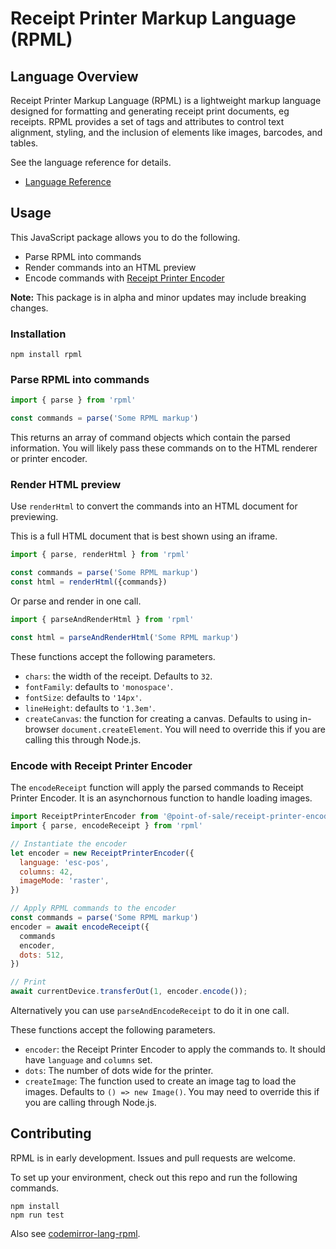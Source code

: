 # Receipt Printer Markup Language (RPML)

## Language Overview

Receipt Printer Markup Language (RPML) is a lightweight markup language designed for formatting and generating receipt print documents, eg receipts. RPML provides a set of tags and attributes to control text alignment, styling, and the inclusion of elements like images, barcodes, and tables.

See the language reference for details.

* [Language Reference](docs/language.md)


## Usage

This JavaScript package allows you to do the following.

* Parse RPML into commands
* Render commands into an HTML preview
* Encode commands with [Receipt Printer Encoder](https://github.com/NielsLeenheer/ReceiptPrinterEncoder)

**Note:** This package is in alpha and minor updates may include breaking changes.


### Installation

```
npm install rpml
```


### Parse RPML into commands

```js
import { parse } from 'rpml'

const commands = parse('Some RPML markup')
```

This returns an array of command objects which contain the parsed information. You will likely pass these commands on to the HTML renderer or printer encoder.


### Render HTML preview

Use `renderHtml` to convert the commands into an HTML document for previewing.

This is a full HTML document that is best shown using an iframe.

```js
import { parse, renderHtml } from 'rpml'

const commands = parse('Some RPML markup')
const html = renderHtml({commands})
```

Or parse and render in one call.

```js
import { parseAndRenderHtml } from 'rpml'

const html = parseAndRenderHtml('Some RPML markup')
```

These functions accept the following parameters.

* `chars`: the width of the receipt. Defaults to `32`.
* `fontFamily`: defaults to `'monospace'`.
* `fontSize`: defaults to `'14px'`.
* `lineHeight`: defaults to `'1.3em'`.
* `createCanvas`: the function for creating a canvas. Defaults to using in-browser `document.createElement`. You will need to override this if you are calling this through Node.js.


### Encode with Receipt Printer Encoder

The `encodeReceipt` function will apply the parsed commands to Receipt Printer Encoder. It is an asynchornous function to handle loading images.

```js
import ReceiptPrinterEncoder from '@point-of-sale/receipt-printer-encoder'
import { parse, encodeReceipt } from 'rpml'

// Instantiate the encoder
let encoder = new ReceiptPrinterEncoder({
  language: 'esc-pos',
  columns: 42,
  imageMode: 'raster',
})

// Apply RPML commands to the encoder
const commands = parse('Some RPML markup')
encoder = await encodeReceipt({
  commands
  encoder,
  dots: 512,
})

// Print
await currentDevice.transferOut(1, encoder.encode());
```

Alternatively you can use `parseAndEncodeReceipt` to do it in one call.

These functions accept the following parameters.

* `encoder`: the Receipt Printer Encoder to apply the commands to. It should have `language` and `columns` set.
* `dots`: The number of dots wide for the printer.
* `createImage`: The function used to create an image tag to load the images. Defaults to `() => new Image()`. You may need to override this if you are calling through Node.js.


## Contributing

RPML is in early development. Issues and pull requests are welcome.

To set up your environment, check out this repo and run the following commands.

```
npm install
npm run test
```

Also see [codemirror-lang-rpml](https://github.com/GetStoreConnect/codemirror-lang-rpml).
